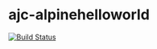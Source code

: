 # ajc-alpinehelloworld

[![Build Status](http://54.198.222.29:8080/buildStatus/icon?job=alpinehelloworld)](http://54.198.222.29:8080/job/alpinehelloworld/)

